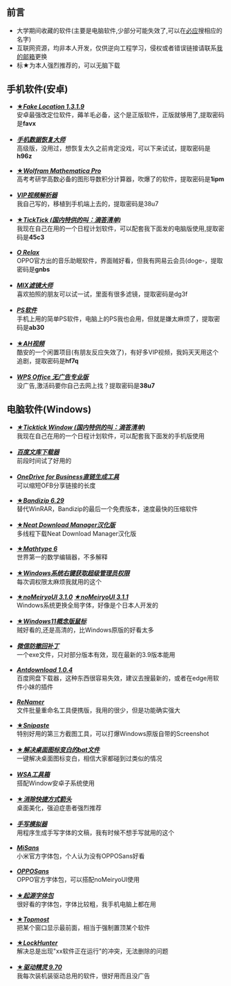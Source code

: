 ## 前言
- 大学期间收藏的软件(主要是电脑软件,少部分可能失效了,可以在<a href="https://www.bing.com">必应</a>搜相应的名字)  
- 互联网资源，均非本人开发，仅供逆向工程学习，侵权或者错误链接请联系<a href="mailto:elem@duck.com">我的邮箱</a>更换  
- 标★为本人强烈推荐的，可以无脑下载

## 手机软件(安卓)
- <a href="https://fudan.lanzoub.com/iewWw0ozxh0f">★***Fake Location 1.3.1.9***</a>  
安卓最强改定位软件，薅羊毛必备，这个是正版软件，正版就够用了,提取密码是**favx**
<br><br>
- <a href="https://fudan.lanzoub.com/i8Yew086wsza"> ***手机数据恢复大师*** </a>  
高级版，没用过，想恢复太久之前肯定没戏，可以下来试试，提取密码是**h96z**
<br><br>
- <a href="https://fudan.lanzoub.com/ib3fZ0opunud">★***Wolfram Mathematica Pro*** </a>  
高考考研学高数必备的图形导数积分计算器，吹爆了的软件，提取密码是**1ipm**
<br><br>
- <a href="https://fudan.lanzoub.com/i8PTB04vqtof">***VIP视频解析器*** </a>  
我自己写的，移植到手机端上去的，提取密码是38u7
<br><br>
- <a href="https://yxssp.lanzoui.com/b646033/?%3E">★***TickTick (国内特供的叫：滴答清单)***</a>  
我现在自己在用的一个日程计划软件，可以配套我下面发的电脑版使用,提取密码是**45c3**
<br><br>
- <a href="https://fudan.lanzoub.com/ihNdE082vdgb">***O Relax***</a>  
OPPO官方出的音乐助眠软件，界面贼好看，但我有网易云会员(doge-，提取密码是**gnbs**
<br><br>
- <a href="https://fudan.lanzoub.com/iSQd7082uote">***MIX滤镜大师***</a>  
喜欢拍照的朋友可以试一试，里面有很多滤镜，提取密码是dg3f
<br><br>
- <a href="https://fudan.lanzoub.com/iYaMq082te3c">***PS软件***</a>  
手机上用的简单PS软件，电脑上的PS我也会用，但就是嫌太麻烦了，提取密码是**ab30**
<br><br>
- <a href="https://fudan.lanzoub.com/iqwEp081sfad">★***AH视频***</a>  
酷安的一个闲置项目(有朋友反应失效了)，有好多VIP视频，我妈天天用这个追剧，提取密码是**hf7q**
<br><br>
- <a href="https://fudan.lanzoub.com/i8PTB04vqtof">***WPS Office 无广告专业版***</a>  
没广告,激活码要你自己去网上找？提取密码是**38u7**

## 电脑软件(Windows)
- <a href="https://fudan.lanzoub.com/iwaiD0ozxs0b">***★Ticktick Window (国内特供的叫：滴答清单)***</a>  
我现在自己在用的一个日程计划软件，可以配套我下面发的手机版使用
<br><br>
- <a href="https://fudan.lanzoub.com/iYzZ10jc8f4j">***百度文库下载器***</a>  
前段时间试了好用的
<br><br>
- <a href="https://fudan.lanzoub.com/i7HFS086ykqf">***OneDrive for Business直链生成工具***</a>  
可以缩短OFB分享链接的长度
<br><br>
- <a href="https://fudan.lanzoub.com/inFbk0oz09wb">★***Bandizip 6.29***</a>  
替代WinRAR，Bandizip的最后一个免费版本，速度最快的压缩软件
<br><br>
- <a href="https://fudan.lanzoub.com/iq5p60oz0nad">★***Neat Download Manager汉化版***</a>  
多线程下载Neat Download Manager汉化版
<br><br>
- <a href="https://fudan.lanzoub.com/iwGe90oz11if">★***Mathtype 6***</a>  
世界第一的数学编辑器，不多解释
<br><br>
- <a href="https://fudan.lanzoub.com/iFnh30oz19ej">★***Windows系统右键获取超级管理员权限***</a>  
每次调权限太麻烦我就用的这个
<br><br>
- <a href="https://fudan.lanzoub.com/iNrAm0oz2f3a">★***noMeiryoUI 3.1.0***</a> 
<a href="https://fudan.lanzoub.com/i3pPt0ozzlij">***★noMeiryoUI 3.1.1***</a>  
Windows系统更换全局字体，好像是个日本人开发的
<br><br>
- <a href="https://fudan.lanzoub.com/i7qsS0oz2l4h">★***Windows11概念版鼠标***</a>  
贼好看的,还是高清的，比Windows原版的好看太多
<br><br>
- <a href="https://fudan.lanzoub.com/ielZX0oz2sza">***微信防撤回补丁***</a>  
一个exe文件，只对部分版本有效，现在最新的3.9版本能用
<br><br>
- <a href="https://fudan.lanzoub.com/iG4sK0oz39da">***Antdownload 1.0.4***</a>  
百度网盘下载器，这种东西很容易失效，建议去搜最新的，或者在edge用软件小妹的插件
<br><br>
- <a href="https://fudan.lanzoub.com/iLrLf0oz3pyh">***ReNamer***</a>  
文件批量重命名工具便携版，我用的很少，但是功能确实强大
<br><br>
- <a href="https://fudan.lanzoub.com/iInPR0oz4ina">★***Snipaste***</a>  
特别好用的第三方截图工具，可以打爆Windows原版自带的Screenshot
<br><br>
- <a href="https://fudan.lanzoub.com/iaD2o0oz4ref">★***解决桌面图标变白的bat文件***</a>  
一键解决桌面图标变白，相信大家都碰到过类似的情况
<br><br>
- <a href="https://fudan.lanzoub.com/i1Iu20oz5e3c">***WSA工具箱***</a>  
搭配Window安卓子系统使用
<br><br>
- <a href="https://fudan.lanzoub.com/isfVi0oz60pg">★***消除快捷方式箭头***</a>  
桌面美化，强迫症患者强烈推荐
<br><br>
- <a href="https://fudan.lanzoub.com/iBZVv0oz682b">***手写模拟器***</a>  
用程序生成手写字体的文稿，我有时候不想手写就用的这个
<br><br>
- <a href="https://fudan.lanzoub.com/iv9xC0oz6emh">***MiSans***</a>  
小米官方字体包，个人认为没有OPPOSans好看
<br><br>
- <a href="https://fudan.lanzoub.com/i3phi0oz6epa">***OPPOSans***</a>  
OPPO官方字体包，可以搭配noMeiryoUI使用
<br><br>
- <a href="https://fudan.lanzoub.com/iR9Vi0oz6esd">★***起源字体包***</a>  
很好看的字体包，字体比较粗，我手机电脑上都在用
<br><br>
- <a href="https://fudan.lanzoub.com/iYkHS0oz6e8d">★***Topmost***</a>   
把某个窗口显示最前面，相当于强制置顶某个软件
<br><br>
- <a href="https://fudan.lanzoub.com/ivQxl0ozhh2b">★***LockHunter***</a>  
解决总是出现"xx软件正在运行"的冲突，无法删除的问题
<br><br>
- <a href="https://fudan.lanzoub.com/irwy60ozhmwb">★***驱动精灵 9.70***</a>  
我每次装机装驱动总用的软件，很好用而且没广告

